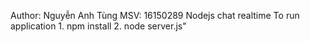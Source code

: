 Author: Nguyễn Anh Tùng
MSV: 16150289
Nodejs chat realtime
To run application
	1. npm install
	2. node server.js" 
